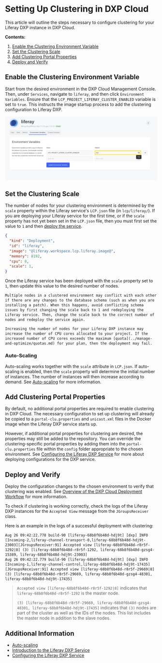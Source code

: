 # Setting Up Clustering in DXP Cloud

This article will outline the steps necessary to configure clustering for your Liferay DXP instance in DXP Cloud.

**Contents:**

1. [Enable the Clustering Environment Variable](#enable-the-clustering-environment-variable)
1. [Set the Clustering Scale](#set-the-clustering-scale)
1. [Add Clustering Portal Properties](#add-clustering-portal-properties)
1. [Deploy and Verify](#deploy-and-verify)

## Enable the Clustering Environment Variable

Start from the desired environment in the DXP Cloud Management Console. Then, under `Services`, navigate to `liferay`, and then click `Environment Variables`. Ensure that the `LCP_PROJECT_LIFERAY_CLUSTER_ENABLED` variable is set to `true`. This instructs the image startup process to add the clustering configuration to Liferay DXP.

![Setting LCP_PROJECT_LIFERAY_CLUSTER_ENABLED](./setting-up-clustering-in-dxp-cloud/images/01.png)

## Set the Clustering Scale

The number of nodes for your clustering environment is determined by the `scale` property within the Liferay service's `LCP.json` file (in `lcp/liferay/`). If you are deploying your Liferay service for the first time, or if the `scale` property has not yet been set in the `LCP.json` file, then you must first set the value to `1` and then [deploy the service](../build-and-deploy/overview-of-the-dxp-cloud-deployment-workflow.md#deploy).

```json
{
  "kind": "Deployment",
  "id": "liferay",
  "image": "@liferay.workspace.lcp.liferay.image@",
  "memory": 8192,
  "cpu": 8,
  "scale": 1,
}
```

Once the Liferay service has been deployed with the `scale` property set to `1`, then update this value to the desired number of nodes.

```warning::
Multiple nodes in a clustered environment may conflict with each other if there are any changes to the database schema (such as when you are installing a patch). When this happens, avoid conflicting schema issues by first changing the scale back to 1 and redeploying the Liferay service. Then, change the scale back to the correct number of nodes and redeploy the service again.
```

```note::
Increasing the number of nodes for your Liferay DXP instance may increase the number of CPU cores allocated to your project. If the increased number of CPU cores exceeds the maximum [quota](../manage-and-optimize/quotas.md) for your plan, then the deployment may fail.
```

### Auto-Scaling

Auto-scaling works together with the `scale` attribute in `LCP.json`. If auto-scaling is enabled, then the `scale` property will determine the initial number of instances. The number of instances will then increase according to demand. See [Auto-scaling](../manage-and-optimize/auto-scaling.md) for more information.

## Add Clustering Portal Properties

By default, no additional portal properties are required to enable clustering in DXP Cloud. The necessary configuration to set up clustering will already be copied to a `portal-clu.properties` and `unicast.xml` files in the Docker image when the Liferay DXP service starts up.

However, if additional portal properties for clustering are desired, the properties may still be added to the repository. You can override the clustering-specific portal properties by adding them into the `portal-clu.properties` file within the `config` folder appropriate to the chosen environment. See [Configuring the Liferay DXP Service](./configuring-the-liferay-dxp-service.md) for more about deploying configurations for the DXP service.

## Deploy and Verify

Deploy the configuration changes to the chosen environment to verify that clustering was enabled. See [Overview of the DXP Cloud Deployment Workflow](../build-and-deploy/overview-of-the-dxp-cloud-deployment-workflow.md) for more information.

To check if clustering is working correctly, check the logs of the Liferay DXP instances for the `Accepted View` message from the `JGroupsReceiver` class.

Here is an example in the logs of a successful deployment with clustering:

```shell
Aug 26 09:42:22.778 build-90 [liferay-68b8f6b48d-hdj9t] [dxp] INFO  [Incoming-2,liferay-channel-transport-0,liferay-68b8f6b48d-hdj9t-23003][JGroupsReceiver:91] Accepted view [liferay-68b8f6b48d-r8r5f-1292|8] (3) [liferay-68b8f6b48d-r8r5f-1292, liferay-68b8f6b48d-gzsg4-15389, liferay-68b8f6b48d-hdj9t-23003]
Aug 26 09:42:22.779 build-90 [liferay-68b8f6b48d-hdj9t] [dxp] INFO  [Incoming-1,liferay-channel-control,liferay-68b8f6b48d-hdj9t-17435][JGroupsReceiver:91] Accepted view [liferay-68b8f6b48d-r8r5f-29669|8] (3) [liferay-68b8f6b48d-r8r5f-29669, liferay-68b8f6b48d-gzsg4-48301, liferay-68b8f6b48d-hdj9t-17435]
```

> `Accepted view [liferay-68b8f6b48d-r8r5f-1292|8]` indicates that `liferay-68b8f6b48d-r8r5f-1292` is the master node.
>
> `(3) [liferay-68b8f6b48d-r8r5f-29669, liferay-68b8f6b48d-gzsg4-48301, liferay-68b8f6b48d-hdj9t-17435]` indicates that `(3)` nodes are part of the cluster as well as the IDs of the nodes. This list includes the master node in addition to the slave nodes.

## Additional Information

* [Auto-scaling](../manage-and-optimize/auto-scaling.md)
* [Introduction to the Liferay DXP Service](./introduction-to-the-liferay-dxp-service.md)
* [Configuring the Liferay DXP Service](./configuring-the-liferay-dxp-service.md)
